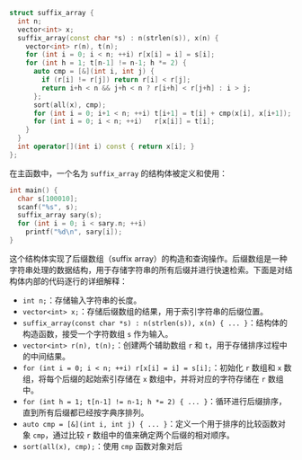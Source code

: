 <!--
 * @Author: yowayimono
 * @Date: 2023-06-16 19:22:04
 * @LastEditors: yowayimono
 * @LastEditTime: 2023-06-16 19:22:51
 * @Description: nothing
-->


```cpp
struct suffix_array {
  int n;
  vector<int> x;
  suffix_array(const char *s) : n(strlen(s)), x(n) { 
    vector<int> r(n), t(n); 
    for (int i = 0; i < n; ++i) r[x[i] = i] = s[i];
    for (int h = 1; t[n-1] != n-1; h *= 2) {
      auto cmp = [&](int i, int j) {
        if (r[i] != r[j]) return r[i] < r[j];
        return i+h < n && j+h < n ? r[i+h] < r[j+h] : i > j;
      };
      sort(all(x), cmp);
      for (int i = 0; i+1 < n; ++i) t[i+1] = t[i] + cmp(x[i], x[i+1]);
      for (int i = 0; i < n; ++i)   r[x[i]] = t[i];
    }
  }
  int operator[](int i) const { return x[i]; }
};
```

在主函数中，一个名为 `suffix_array` 的结构体被定义和使用：

```cpp
int main() {
  char s[100010];
  scanf("%s", s);
  suffix_array sary(s);
  for (int i = 0; i < sary.n; ++i) 
    printf("%d\n", sary[i]);
}
```

这个结构体实现了后缀数组（suffix array）的构造和查询操作。后缀数组是一种字符串处理的数据结构，用于存储字符串的所有后缀并进行快速检索。下面是对结构体内部的代码逐行的详细解释：

- `int n;`：存储输入字符串的长度。
- `vector<int> x;`：存储后缀数组的结果，用于索引字符串的后缀位置。
- `suffix_array(const char *s) : n(strlen(s)), x(n) { ... }`：结构体的构造函数，接受一个字符数组 `s` 作为输入。
- `vector<int> r(n), t(n);`：创建两个辅助数组 `r` 和 `t`，用于存储排序过程中的中间结果。
- `for (int i = 0; i < n; ++i) r[x[i] = i] = s[i];`：初始化 `r` 数组和 `x` 数组，将每个后缀的起始索引存储在 `x` 数组中，并将对应的字符存储在 `r` 数组中。
- `for (int h = 1; t[n-1] != n-1; h *= 2) { ... }`：循环进行后缀排序，直到所有后缀都已经按字典序排列。
- `auto cmp = [&](int i, int j) { ... }`：定义一个用于排序的比较函数对象 `cmp`，通过比较 `r` 数组中的值来确定两个后缀的相对顺序。
- `sort(all(x), cmp);`：使用 `cmp` 函数对象对后